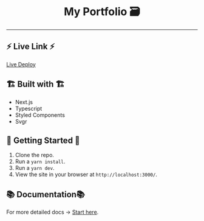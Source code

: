 <div align="center">
  <h1>My Portfolio 🗃️</h1>
</div>

---

## ⚡ Live Link ⚡

[Live Deploy](https://my-site-2-six.vercel.app/)

## 🏗️ Built with 🏗️

- Next.js
- Typescript
- Styled Components
- Svgr

## 🚦 Getting Started 🚦

1. Clone the repo.
2. Run a `yarn install`.
3. Run a `yarn dev`.
4. View the site in your browser at `http://localhost:3000/`.

## 📚 Documentation📚

For more detailed docs -> [Start here](docs).
